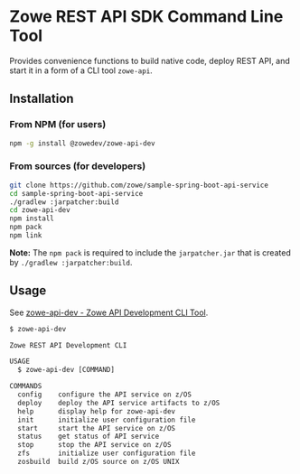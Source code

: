 # Zowe REST API SDK Command Line Tool

Provides convenience functions to build native code, deploy REST API, and start it in a form of a CLI tool `zowe-api`.

## Installation

### From NPM (for users)

```bash
npm -g install @zowedev/zowe-api-dev
```

### From sources (for developers)

```bash
git clone https://github.com/zowe/sample-spring-boot-api-service
cd sample-spring-boot-api-service
./gradlew :jarpatcher:build
cd zowe-api-dev
npm install
npm pack
npm link
```

**Note:** The `npm pack` is required to include the `jarpatcher.jar` that is created by `./gradlew :jarpatcher:build`.

## Usage

See [zowe-api-dev - Zowe API Development CLI Tool](/zowe-rest-api-sample-spring/docs/devtool.md).

```txt
$ zowe-api-dev

Zowe REST API Development CLI

USAGE
  $ zowe-api-dev [COMMAND]

COMMANDS
  config    configure the API service on z/OS
  deploy    deploy the API service artifacts to z/OS
  help      display help for zowe-api-dev
  init      initialize user configuration file
  start     start the API service on z/OS
  status    get status of API service
  stop      stop the API service on z/OS
  zfs       initialize user configuration file
  zosbuild  build z/OS source on z/OS UNIX
```
